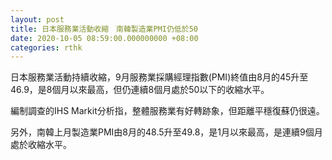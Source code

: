 ```yaml
---
layout: post
title: 日本服務業活動收縮　南韓製造業PMI仍低於50
date: 2020-10-05 08:59:00.000000000 +08:00
categories: rthk
---
```


日本服務業活動持續收縮，9月服務業採購經理指數(PMI)終值由8月的45升至46.9，是8個月以來最高，但仍連續8個月處於50以下的收縮水平。

編制調查的IHS Markit分析指，整體服務業有好轉跡象，但距離平穩復蘇仍很遠。

另外，南韓上月製造業PMI由8月的48.5升至49.8，是1月以來最高，是連續9個月處於收縮水平。
